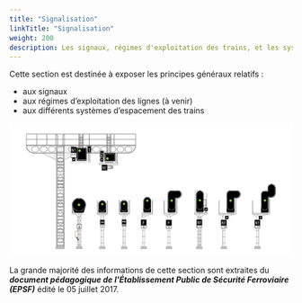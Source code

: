 ```yaml
---
title: "Signalisation"
linkTitle: "Signalisation"
weight: 200
description: Les signaux, régimes d'exploitation des trains, et les systèmes d'espacement des trains
---
```


Cette section est destinée à exposer les principes généraux relatifs :
- aux signaux
- aux régimes d’exploitation des lignes (à venir)
- aux différents systèmes d’espacement des trains

![](images/document-pedagogique-signaux-regimes-exploitation-v1/image-001.png)

La grande majorité des informations de cette section sont extraites du **_document pédagogique de l'Établissement Public de
Sécurité Ferroviaire (EPSF)_** édité le 05 juillet 2017.